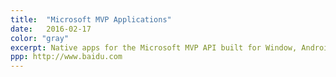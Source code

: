 ```yaml
---
title:  "Microsoft MVP Applications"
date:   2016-02-17
color: "gray"
excerpt: Native apps for the Microsoft MVP API built for Window, Android and iOS devices.
ppp: http://www.baidu.com
---
```

